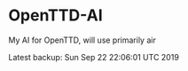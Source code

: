 # OpenTTD-AI
My AI for OpenTTD, will use primarily air

Latest backup: Sun Sep 22 22:06:01 UTC 2019

